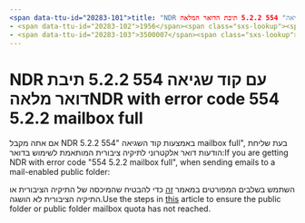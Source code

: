 ```yaml
---
<span data-ttu-id="20283-101">title: "NDR עם קוד שגיאה" 554 5.2.2 תיבת הדואר המלאה "" ms. author: chrisda author: chrisda manager: dansimp ms. date: 04/21/2020 ms. הקהל: ITPro ms. נושא: מאמר ms. service: o365-ניהול רובוטים: NOINDEX, NOFOLLOW localization_priority: Normal ms. custom:</span><span class="sxs-lookup"><span data-stu-id="20283-101">title: "NDR with error code "554 5.2.2 mailbox full"" ms.author: chrisda author: chrisda manager: dansimp ms.date: 04/21/2020 ms.audience: ITPro ms.topic: article ms.service: o365-administration ROBOTS: NOINDEX, NOFOLLOW localization_priority: Normal ms.custom:</span></span> 
- <span data-ttu-id="20283-102">1956</span><span class="sxs-lookup"><span data-stu-id="20283-102">1956</span></span>
- <span data-ttu-id="20283-103">3500007</span><span class="sxs-lookup"><span data-stu-id="20283-103">3500007</span></span>
---
```


# <a name="ndr-with-error-code-554-522-mailbox-full"></a><span data-ttu-id="20283-104">NDR עם קוד שגיאה 554 5.2.2 תיבת דואר מלאה</span><span class="sxs-lookup"><span data-stu-id="20283-104">NDR with error code 554 5.2.2 mailbox full</span></span>

<span data-ttu-id="20283-105">אם אתה מקבל NDR באמצעות קוד השגיאה "554 5.2.2 mailbox full", בעת שליחת הודעות דואר אלקטרוני לתיקיה ציבורית המותאמת לשימוש בדואר:</span><span class="sxs-lookup"><span data-stu-id="20283-105">If you are getting NDR with error code "554 5.2.2 mailbox full", when sending emails to a mail-enabled public folder:</span></span>  

<span data-ttu-id="20283-106">השתמש בשלבים המפורטים במאמר [זה](https://aka.ms/554522) כדי להבטיח שהמיכסה של התיקיה הציבורית או התיקיה הציבורית לא הושגה.</span><span class="sxs-lookup"><span data-stu-id="20283-106">Use the steps in [this](https://aka.ms/554522) article to ensure the public folder or public folder mailbox quota has not reached.</span></span>
